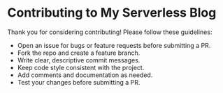 # Contributing to My Serverless Blog

Thank you for considering contributing! Please follow these guidelines:

- Open an issue for bugs or feature requests before submitting a PR.
- Fork the repo and create a feature branch.
- Write clear, descriptive commit messages.
- Keep code style consistent with the project.
- Add comments and documentation as needed.
- Test your changes before submitting a PR.
